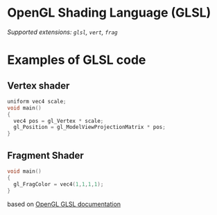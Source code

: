 # OpenGL Shading Language (GLSL)

_Supported extensions: `glsl`, `vert`, `frag`_

# Examples of GLSL code

## Vertex shader
```c
uniform vec4 scale;
void main()
{
  vec4 pos = gl_Vertex * scale;
  gl_Position = gl_ModelViewProjectionMatrix * pos;
}
```

## Fragment Shader
```c
void main()
{
  gl_FragColor = vec4(1,1,1,1);
}
```

based on [OpenGL GLSL documentation](https://www.opengl.org/sdk/docs/tutorials/TyphoonLabs/Chapter_3.pdf)
